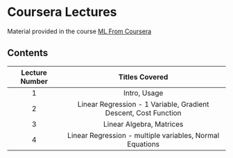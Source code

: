 # Coursera Lectures

Material provided in the course [ML From Coursera](https://www.coursera.org/learn/machine-learning)

## Contents

| Lecture Number  | Titles Covered |
| :-------------: | :-------------: |
|  1  | Intro, Usage  |
|  2  | Linear Regression - 1 Variable, Gradient Descent, Cost Function	|
|  3  | Linear Algebra, Matrices|
|  4  | Linear Regression - multiple variables, Normal Equations |
